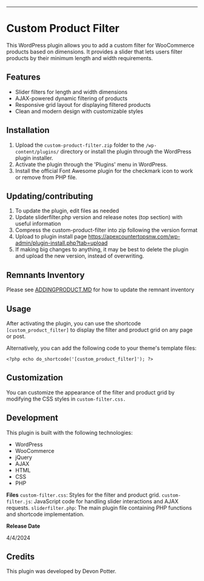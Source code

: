 ***

# Custom Product Filter

This WordPress plugin allows you to add a custom filter for WooCommerce products based on dimensions. It provides a slider that lets users filter products by their minimum length and width requirements.

## Features

 - Slider filters for length and width dimensions
 - AJAX-powered dynamic filtering of products
 - Responsive grid layout for displaying filtered products
 - Clean and modern design with customizable styles

## Installation

 1. Upload the `custom-product-filter.zip` folder to the `/wp-content/plugins/`
    directory or install the plugin through the WordPress plugin
    installer.
 2. Activate the plugin through the 'Plugins' menu in WordPress.
 3. Install the official Font Awesome plugin for the checkmark icon to work or remove from PHP file.

 ## Updating/contributing

 1. To update the plugin, edit files as needed
 2. Update sliderfilter.php version and release notes (top section) with useful information
 3. Compress the custom-product-filter into zip following the version format
 4. Upload to plugin install page https://apexcountertopsnw.com/wp-admin/plugin-install.php?tab=upload
 5. If making big changes to anything, it may be best to delete the plugin and upload the new version, instead of overwriting.
 
## Remnants Inventory

Please see [ADDINGPRODUCT.MD](/ADDINGPRODUCT.MD) for how to update the remnant inventory

## Usage

After activating the plugin, you can use the shortcode `[custom_product_filter]` to display the filter and product grid on any page or post.

Alternatively, you can add the following code to your theme's template files:

```<?php echo do_shortcode('[custom_product_filter]'); ?>```

## Customization

You can customize the appearance of the filter and product grid by modifying the CSS styles in `custom-filter.css.`

## Development

This plugin is built with the following technologies:

- WordPress
- WooCommerce
- jQuery
- AJAX
- HTML
- CSS
- PHP

**Files**
`custom-filter.css`: Styles for the filter and product grid.
`custom-filter.js`: JavaScript code for handling slider interactions and AJAX requests.
`sliderfilter.php`: The main plugin file containing PHP functions and shortcode implementation.

**Release Date**

4/4/2024

## Credits
This plugin was developed by Devon Potter.